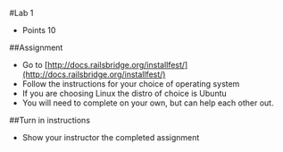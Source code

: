 #Lab 1
* Points 10

##Assignment
* Go to [http://docs.railsbridge.org/installfest/](http://docs.railsbridge.org/installfest/)
* Follow the instructions for your choice of operating system
* If you are choosing Linux the distro of choice is Ubuntu
* You will need to complete on your own, but can help each other out.

##Turn in instructions
* Show your instructor the completed assignment
